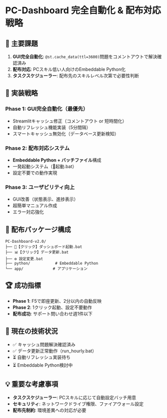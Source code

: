 # PC-Dashboard 完全自動化 & 配布対応戦略

## 🎯 主要課題
1. **GUI完全自動化**: `@st.cache_data(ttl=3600)`問題をコメントアウトで解決確認済み
2. **配布対応**: PCスキル低い人向けのEmbeddable Python化
3. **タスクスケジューラー**: 配布先のスキルレベル次第で必要性判断

## 🚀 実装戦略

### Phase 1: GUI完全自動化（最優先）
- Streamlitキャッシュ修正（コメントアウト or 短時間化）
- 自動リフレッシュ機能実装（5分間隔）
- スマートキャッシュ無効化（データベース更新検知）

### Phase 2: 配布対応システム
- **Embeddable Python + バッチファイル**構成
- 一発起動システム（📱起動.bat）
- 設定不要での動作実現

### Phase 3: ユーザビリティ向上
- GUI改善（状態表示、進捗表示）
- 超簡単マニュアル作成
- エラー対応強化

## 🎁 配布パッケージ構成
```
PC-Dashboard-v2.0/
├── 📱【クリック】ダッシュボード起動.bat
├── 📊【クリック】データ更新.bat
├── ⚙️ 設定変更.bat
├── python/           # Embeddable Python
└── app/             # アプリケーション
```

## 🏆 成功指標
- **Phase 1**: F5で即座更新、2分以内の自動反映
- **Phase 2**: 1クリック起動、設定不要動作
- **配布成功**: サポート問い合わせ週1件以下

## 📝 現在の技術状況
- ✅ キャッシュ問題解決確認済み
- ✅ データ更新正常動作（run_hourly.bat）
- ⏳ 自動リフレッシュ実装待ち
- ⏳ Embeddable Python検討中

## 💡 重要な考慮事項
- **タスクスケジューラー**: PCスキルに応じて自動設定バッチ用意
- **セキュリティ**: ネットワークドライブ権限、ファイアウォール設定
- **配布先制約**: 環境差異への対応が必要